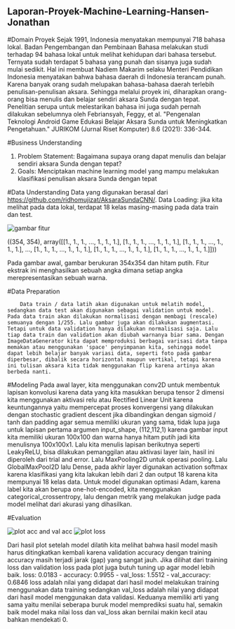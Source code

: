 ## Laporan-Proyek-Machine-Learning-Hansen-Jonathan

#Domain Proyek
        Sejak 1991, Indonesia menyatakan mempunyai 718 bahasa lokal. Badan Pengembangan dan Pembinaan Bahasa melakukan studi terhadap 94 bahasa lokal untuk melihat kehidupan dari bahasa tersebut. Ternyata sudah terdapat 5 bahasa yang punah dan sisanya juga sudah mulai sedikit. Hal ini membuat Nadiem Makarim selaku Menteri Pendidikan Indonesia menyatakan bahwa bahasa daerah di Indonesia terancam punah. Karena banyak orang sudah melupakan bahasa-bahasa daerah terlebih penulisan-penulisan aksara. Sehingga melalui proyek ini, diharapkan orang-orang bisa menulis dan belajar sendiri aksara Sunda dengan tepat. Penelitian serupa untuk melestarikan bahasa ini juga sudah pernah dilakukan sebelumnya oleh Febriansyah, Feggy, et al. "Pengenalan Teknologi Android Game Edukasi Belajar Aksara Sunda untuk Meningkatkan Pengetahuan." JURIKOM (Jurnal Riset Komputer) 8.6 (2021): 336-344.


#Business Understanding
1. Problem Statement:
   Bagaimana supaya orang dapat menulis dan belajar sendiri aksara Sunda dengan tepat?
2. Goals:
   Menciptakan machine learning model yang mampu melakukan klasifikasi penulisan aksara Sunda dengan tepat


#Data Understanding
Data yang digunakan berasal dari https://github.com/ridhomujizat/AksaraSundaCNN/.
Data Loading: jika kita melihat pada data lokal, terdapat 18 kelas masing-masing pada data train dan test.

![gambar fitur](https://user-images.githubusercontent.com/106476815/181236794-5a64370f-263c-4633-a23f-a90f0d87b3db.png)

((354, 354),
array([[1., 1., 1., ..., 1., 1., 1.],
        [1., 1., 1., ..., 1., 1., 1.],
        [1., 1., 1., ..., 1., 1., 1.],
        ...,
        [1., 1., 1., ..., 1., 1., 1.],
        [1., 1., 1., ..., 1., 1., 1.],
        [1., 1., 1., ..., 1., 1., 1.]]))
        
Pada gambar awal, gambar berukuran 354x354 dan hitam putih. Fitur ekstrak ini menghasilkan sebuah angka dimana setiap angka merepresentasikan sebuah warna.


#Data Preparation

        Data train / data latih akan digunakan untuk melatih model, sedangkan data test akan digunakan sebagai validation untuk model. Pada data train akan dilakukan normalisasi dengan membagi (rescale) semuanya dengan 1/255. Lalu gambar juga akan dilakukan augmentasi. Tetapi untuk data validation hanya dilakukan normalisasi saja. Lalu tiap data train dan validation akan diubah warnanya biar sama. Dengan ImageDataGenerator kita dapat memproduksi berbagai varisasi data tanpa memakan atau menggunakan 'space' penyimpanan kita, sehingga model dapat lebih belajar banyak variasi data, seperti foto pada gambar diperbesar, dibalik secara horizontal maupun vertikal, tetapi karena ini tulisan aksara kita tidak menggunakan flip karena artinya akan berbeda nanti.


#Modeling
        Pada awal layer, kita menggunakan conv2D untuk membentuk lapisan konvolusi karena data yang kita masukkan berupa tensor 2 dimensi kita menggunakan aktivasi relu atau Rectified Linear Unit karena keuntungannya yaitu mempercepat proses konvergensi yang dilakukan dengan stochastic gradient descent jika dibandingkan dengan sigmoid / tanh dan padding agar semua memiliki ukuran yang sama, tidak lupa juga untuk lapisan pertama argumen input_shape, (112,112,1) karena gambar input kita memiliki ukuran 100x100 dan warna hanya hitam putih jadi kita menulisnya 100x100x1. Lalu kita menulis lapisan berikutnya seperti LeakyReLU, bisa dilakukan pemanggilan atau aktivasi layer lain, hasil ini diperoleh dari trial and error. Lalu MaxPooling2D untuk operasi pooling. Lalu GlobalMaxPool2D lalu Dense, pada akhir layer digunakan activation softmax karena klasifikasi yang kita lakukan lebih dari 2 dan output 18 karena kita mempunyai 18 kelas data. Untuk model digunakan optimasi Adam, karena label kita akan berupa one-hot-encoded, kita menggunakan categorical_crossentropy, lalu dengan metrik yang melakukan judge pada model melihat dari akurasi yang dihasilkan.


#Evaluation

![plot acc and val acc](https://user-images.githubusercontent.com/106476815/180648567-5635fd26-3029-4b01-a665-aaf4426e5338.png)
![plot loss](https://user-images.githubusercontent.com/106476815/180648570-425c8f9b-1add-47ff-a513-d1b74a0036ff.png)

Dari hasil plot setelah model dilatih kita melihat bahwa hasil model masih harus ditingkatkan kembali karena validation accuracy dengan training accuracy masih terjadi jarak (gap) yang sangat jauh. Jika dilihat dari training loss dan validation loss pada plot juga butuh tuning up agar model lebih baik.
loss: 0.0183 - accuracy: 0.9955 - val_loss: 1.5512 - val_accuracy: 0.6846
loss adalah nilai yang didapat dari hasil model melakukan training menggunakan data training sedangkan val_loss adalah nilai yang didapat dari hasil model menggunakan data validasi. Keduanya memiliki arti yang sama yaitu menilai seberapa buruk model memprediksi suatu hal, semakin baik model maka nilai loss dan val_loss akan bernilai makin kecil atau bahkan mendekati 0.  
